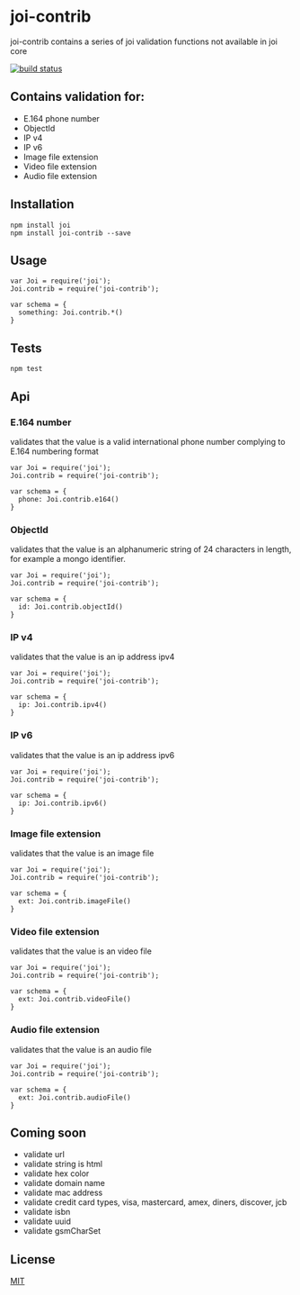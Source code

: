 
# joi-contrib

joi-contrib contains a series of joi validation functions not available in joi core

[![build status](https://travis-ci.org/AndrewKeig/joi-contrib.svg)](http://travis-ci.org/AndrewKeig/joi-contrib)

## Contains validation for:

- E.164 phone number
- ObjectId
- IP v4
- IP v6
- Image file extension
- Video file extension
- Audio file extension


## Installation

```
npm install joi
npm install joi-contrib --save
```

## Usage

```
var Joi = require('joi');
Joi.contrib = require('joi-contrib');

var schema = {
  something: Joi.contrib.*()
}

```

## Tests


```
npm test

```

## Api



### E.164 number

validates that the value is a valid international phone number complying to E.164 numbering format

```
var Joi = require('joi');
Joi.contrib = require('joi-contrib');

var schema = {
  phone: Joi.contrib.e164()
}

```

### ObjectId

validates that the value is an alphanumeric string of 24 characters in length, for example a mongo identifier.

```
var Joi = require('joi');
Joi.contrib = require('joi-contrib');

var schema = {
  id: Joi.contrib.objectId()
}

```

### IP v4

validates that the value is an ip address ipv4

```
var Joi = require('joi');
Joi.contrib = require('joi-contrib');

var schema = {
  ip: Joi.contrib.ipv4()
}

```

### IP v6

validates that the value is an ip address ipv6

```
var Joi = require('joi');
Joi.contrib = require('joi-contrib');

var schema = {
  ip: Joi.contrib.ipv6()
}

```

### Image file extension

validates that the value is an image file

```
var Joi = require('joi');
Joi.contrib = require('joi-contrib');

var schema = {
  ext: Joi.contrib.imageFile()
}

```

### Video file extension

validates that the value is an video file

```
var Joi = require('joi');
Joi.contrib = require('joi-contrib');

var schema = {
  ext: Joi.contrib.videoFile()
}

```

### Audio file extension

validates that the value is an audio file

```
var Joi = require('joi');
Joi.contrib = require('joi-contrib');

var schema = {
  ext: Joi.contrib.audioFile()
}

```



## Coming soon

- validate url
- validate string is html
- validate hex color
- validate domain name
- validate mac address
- validate credit card types, visa, mastercard, amex, diners, discover, jcb
- validate isbn
- validate uuid
- validate gsmCharSet




## License

[MIT](https://github.com/andrewkeig/joi-contrib/blob/master/LICENSE)